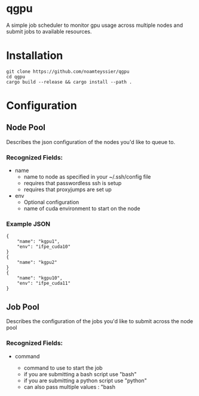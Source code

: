 # qgpu

A simple job scheduler to monitor gpu usage across multiple nodes and submit jobs to available resources.

# Installation
```{bash}
git clone https://github.com/noamteyssier/qgpu
cd qgpu
cargo build --release && cargo install --path .
```

# Configuration

## Node Pool
Describes the json configuration of the nodes you'd like to queue to.

### Recognized Fields:
* name
  * name to node as specified in your ~/.ssh/config file
  * requires that passwordless ssh is setup
  * requires that proxyjumps are set up
* env
  * Optional configuration
  * name of cuda environment to start on the node

### Example JSON
```{json}
{
    "name": "kgpu1",
    "env": "ifpe_cuda10"
}
{
    "name": "kgpu2"
}
{
    "name": "kgpu10",
    "env": "ifpe_cuda11"
}
```

## Job Pool
Describes the configuration of the jobs you'd like to submit across the node pool


### Recognized Fields:

* command
  * command to use to start the job
  * if you are submitting a bash script use "bash"
  * if you are submitting a python script use "python"
  * can also pass multiple values : "bash <script>.sh"

* args
  * optional configuration
  * list of arguments to provide to command


* relative_path
  * Optional configuration
  * the relative path from $HOME where you'd like the command to be run
  * under the hood will `cd <path>`

* env
  * Optional configuration
  * name of cuda environment to start for job
  * takes priority over node envrionment if both are provided

* n_submission
  * Optional configuration
  * number of times to submit this job
  * not implemented yet, but useful for when the same script needs to be run multiple times

### Example JSON
```{json}
{
    "command": "bash",
    "args": ["tune_dataset.sh", "../_cache/splits/my_dataset1.tab", "cml", "hparams_cml_data2"],
    "relative_path": "~/projects/project_dir/"
}
{
    "command": "bash",
    "args": ["tune_dataset.sh", "../_cache/splits/my_dataset2.tab", "cml", "hparams_cml_data2"],
    "relative_path": "~/projects/project_dir/"
}
```

# Usage

## How it works
qgpu queries which resources are available given free memory/usage thresholds and will set environment variables used to submit jobs across the node pool that meet that threshold.

The way for you to use this is through accessing those environment variables in the same way you would with any job scheduler.

qgpu uses these environment variables :

* QG_NODE_ID
  * the zero_indexed node_id across the node pool

* QG_GPU_ID
  * the zero indexed gpu_id within a given node

* QG_LOG_PATH
  * a path to write stdout
  * node<QG_NODE_ID>_gpu<QG_GPU_ID>.log.txt


## Example Script
```{bash}
#!/usr/bin/env bash

dataset=$1
model=$2
output=$3

python3 my_machine_learning_run.py \
    -i ${dataset} \
    -m ${model} \
    -o ${output} \
    -f 4096 \
    -n 12 \
    -g ${QG_GPU_ID} \
    -M 100 \
    -t 25 > ${QG_LOG_PATH}
```

## Querying Usage and Submitting
```{bash}
# access help menu
qgpu --help

# access help menu for stat
qgpu stat --help

# access help menu for sub
qgpu sub --help

# query the usage statistics on the node pool
qgpu stat -i node_pool.json

# submit a pool of jobs across the available nodes on a node pool
qgpu sub -i node_pool.json -j jobs.json

# submit with very stringent resource availability
qgpu sub -i node_pool.json -j jobs.json -f 100 -F 100

# submit with flexible resource availability
qgpu sub -i node_pool.json -j jobs.json -f 50 -F 50

# submit with stringent utilization with flexible memory utilization
qgpu sub -i node_pool.json -j jobs.json -f 100 -F 20

# submit with flexible utilization with stringent memory utilization
qgpu sub -i node_pool.json -j jobs.json -f 20 -F 100

```
